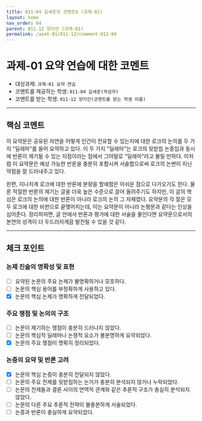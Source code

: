 ```yaml
---
title: 011-04 김세준의 코멘트b (과제-01) 
layout: home
nav_order: 04
parent: 011-12 양지안 (과제-01)
permalink: /asmt-01/011-12/comment-011-04
---
```


# 과제-01 요약 연습에 대한 코멘트

- 대상과제: `과제-01 요약 연습`
- 코멘트를 제공하는 학생: `011-04 김세준(작성자)` 
- 코멘트를 받는 학생: `011-12 양지안(코멘트를 받는 학생 이름)` 

---

## 핵심 코멘트

이 요약문은 공유된 자연을 어떻게 인간이 전유할 수 있는지에 대한 로크의 논의를 두 가지 "딜레마"를 들어 요약하고 있다. 이 두 가지 "딜레마"는 로크의 뒷받침 논증임과 동시에 반론이 제기될 수 있는 지점이라는 점에서 그야말로 "딜레마"라고 불릴 만하다. 이처럼 이 요약문은 예상 가능한 반론을 충분히 포함시켜 서술함으로써 로크의 논변이 지닌 약점을 잘 드러내주고 있다.

한편, 지나치게 로크에 대한 반론에 분량을 할애함은 아쉬운 점으로 다가오기도 한다. 물론 적절한 반론의 제기는 글을 더욱 높은 수준으로 끌어 올려주기도 하지만, 이 글의 핵심은 로크의 논의에 대한 반론이 아니라 로크의 논의 그 자체였다. 요약문의 각 절은 모두 로크에 대한 비판으로 끝맺어지는데, 이는 요약문이 아니라 논평문과 같다는 인상을 심어준다. 정리하자면, 글 안에서 반론과 평가에 대한 서술을 줄인다면 요약문으로서의 본연의 성격이 더 두드러지게끔 발전될 수 있을 것 같다.

---

## 체크 포인트

### 논제 진술의 명확성 및 표현  
- [ ] 요약된 논문의 주요 논제가 불명확하거나 모호하다.  
- [ ] 논문의 핵심 용어를 부정확하게 사용하고 있다.  
- [x] 논문의 핵심 논제가 명확하게 전달되었다.  

### 주요 쟁점 및 논의의 구조  
- [ ] 논문이 제기하는 쟁점이 충분히 드러나지 않았다.  
- [ ] 논문의 핵심적 딜레마나 논쟁적 요소가 불분명하게 요약되었다.  
- [x] 논문의 주요 쟁점이 명확히 정리되었다.  

### 논증의 요약 및 반론 고려  
- [x] 논문의 핵심 논증이 충분히 전달되지 않았다.  
- [ ] 논문의 주요 전제를 뒷받침하는 논거가 충분히 분석되지 않거나 누락되었다.  
- [ ] 논문의 전제들과 결론 사이의 연역적 관계와 같은 추론적 구조가 충실히 분석되지 않았다.  
- [ ] 논문의 다른 주요 추론적 전략이 불충분하게 서술되었다.
- [ ] 논증과 반론이 충실하게 요약되었다. 